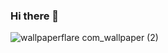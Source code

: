 ### Hi there 👋 

![wallpaperflare com_wallpaper (2)](https://user-images.githubusercontent.com/68144578/212796036-c4381b1f-0ee6-47a8-8852-6ec4a9a4fd68.jpg)

